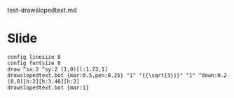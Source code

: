 test-drawslopedtext.md

# Slide

```diagram{load:a}
config linesize 0
config fontsize 8
draw ^sx:2 ^sy:2 (1,0)[l:1.73,1]
drawslopedtext.bot {mar:0.5,pen:0.25} "1" "{{\sqrt{3}}}" "1" ^down:0.2 (0,0)[h:2][h:3.46][h:2]
drawslopedtext.bot {mar:1}
```
